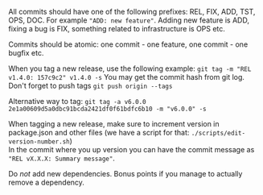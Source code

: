 All commits should have one of the following prefixes: REL, FIX, ADD, TST, OPS, DOC. For example `"ADD: new feature"`.
Adding new feature is ADD, fixing a bug is FIX, something related to infrastructure is OPS etc.

Commits should be atomic: one commit - one feature, one commit - one bugfix etc.

When you tag a new release, use the following example:
`git tag -m "REL v1.4.0: 157c9c2" v1.4.0 -s`
You may get the commit hash from git log. Don't forget to push tags `git push origin --tags`

Alternative way to tag: `git tag -a v6.0.0 2e1a00609d5a0dbc91bcda2421df0f61bdfc6b10 -m "v6.0.0" -s`

When tagging a new release, make sure to increment version in package.json and other files (we have a script for that: `./scripts/edit-version-number.sh`)  
In the commit where you up version you can have the commit message as
`"REL vX.X.X: Summary message"`.

Do _not_ add new dependencies. Bonus points if you manage to actually remove a dependency.
